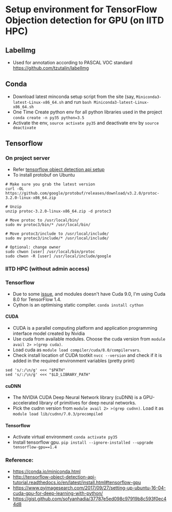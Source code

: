 # Setup environment for TensorFlow Objection detection for GPU (on IITD HPC)

## LabelImg
- Used for annotation according to PASCAL VOC standard
https://github.com/tzutalin/labelImg

## Conda 
- Download latest minconda setup script from the site (say, `Miniconda3-latest-Linux-x86_64.sh` and run `bash Miniconda3-latest-Linux-x86_64.sh`
- One Time Create python env for all python libraries used in the project `conda create -n py35 python=3.5`
- Activate the env, `source activate py35` and deactivate env by `source deactivate`

## Tensorflow
### On project server
- Refer [tensorflow object detection api setup](http://tensorflow-object-detection-api-tutorial.readthedocs.io/en/latest/install.html#tensorflow-gpu)
- To install protobuf on Ubuntu
```
# Make sure you grab the latest version
curl -OL https://github.com/google/protobuf/releases/download/v3.2.0/protoc-3.2.0-linux-x86_64.zip

# Unzip
unzip protoc-3.2.0-linux-x86_64.zip -d protoc3

# Move protoc to /usr/local/bin/
sudo mv protoc3/bin/* /usr/local/bin/

# Move protoc3/include to /usr/local/include/
sudo mv protoc3/include/* /usr/local/include/

# Optional: change owner
sudo chwon [user] /usr/local/bin/protoc
sudo chwon -R [user] /usr/local/include/google
```

### IITD HPC (without admin access)

### Tensorflow
- Due to some [issue](https://github.com/tensorflow/tensorflow/issues/17629), and modules doesn't have Cuda 9.0, I'm using Cuda 8.0 for TensorFlow 1.4.
- Cython is an optimising static compiler. `conda install cython`
#### CUDA
- CUDA is a parallel computing platform and application programming interface model created by Nvidia
- Use cuda from available modules. Choose the cuda version from `module avail 2> >(grep cuda)`.
- Load cuda as `module load compiler/cuda/8.0/compilervars`.
- Check install location of CUDA tootkit `nvcc --version` and check if it is added in the required environment variables (pretty print) 
```
sed 's/:/\n/g' <<< "$PATH"
sed 's/:/\n/g' <<< "$LD_LIBRARY_PATH"
```
#### cuDNN
- The NVIDIA CUDA Deep Neural Network library (cuDNN) is a GPU-accelerated library of primitives for deep neural networks. 
- Pick the cudnn version from `module avail 2> >(grep cudnn)`. Load it as `module load lib/cudnn/7.0.3/precompiled`

#### Tensorflow
- Activate virtual environment `conda activate py35`
- Install tensorflow gpu. `pip install --ignore-installed --upgrade tensorflow-gpu==1.4`

### Reference: 
- https://conda.io/miniconda.html
- http://tensorflow-object-detection-api-tutorial.readthedocs.io/en/latest/install.html#tensorflow-gpu
- https://www.pyimagesearch.com/2017/09/27/setting-up-ubuntu-16-04-cuda-gpu-for-deep-learning-with-python/
- https://gist.github.com/sofyanhadia/37787e5ed098c97919b8c593f0ec44d8
